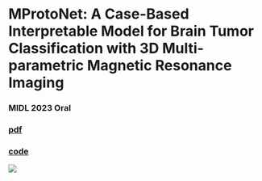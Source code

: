 # MProtoNet: A Case\-Based Interpretable Model for Brain Tumor Classification with 3D Multi\-parametric Magnetic Resonance Imaging

### MIDL 2023 Oral

### [pdf](https://arxiv.org/abs/2304.06258)

### [code](https://github.com/aywi/mprotonet)

![](JC_MProtoNet.png)


